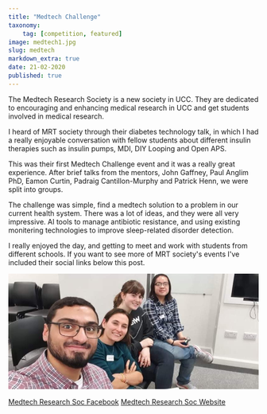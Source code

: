 ```yaml
---
title: "Medtech Challenge"
taxonomy:
    tag: [competition, featured]
image: medtech1.jpg
slug: medtech
markdown_extra: true
date: 21-02-2020
published: true
---
```


The Medtech Research Society is a new society in UCC. They are dedicated to encouraging and enhancing medical research in UCC and get students involved in medical research.

I heard of MRT society through their diabetes technology talk, in which I had a really enjoyable conversation with fellow students about different insulin therapies such as insulin pumps, MDI, DIY Looping and Open APS.

This was their first Medtech Challenge event and it was a really great experience. After brief talks from the mentors, John Gaffney, Paul Anglim PhD, Eamon Curtin, Padraig Cantillon-Murphy and Patrick Henn, we were split into groups.

The challenge was simple, find a medtech solution to a problem in our current health system. There was a lot of ideas, and they were all very impressive. AI tools to manage antibiotic resistance, and using existing monitering technologies to improve sleep-related disorder detection.

I really enjoyed the day, and getting to meet and work with students from different schools. If you want to see more of MRT society's events I've included their social links below this post.

![My Medtech Challenge Team](/user/pages/blog/21-02-20-medtech-challenge/medtech2.jpg "My Medtech Challenge Team")

[Medtech Research Soc Facebook](https://www.facebook.com/UCC-Medical-Research-and-Technology-Society-100656064650542/)
[Medtech Research Soc Website](https://uccmrt.wordpress.com)
